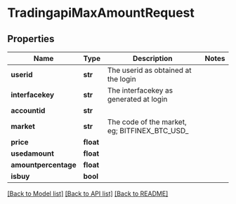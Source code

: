 # TradingapiMaxAmountRequest

## Properties
Name | Type | Description | Notes
------------ | ------------- | ------------- | -------------
**userid** | **str** | The userid as obtained at the login | 
**interfacekey** | **str** | The interfacekey as generated at login | 
**accountid** | **str** |  | 
**market** | **str** | The code of the market, eg; BITFINEX_BTC_USD_ | 
**price** | **float** |  | 
**usedamount** | **float** |  | 
**amountpercentage** | **float** |  | 
**isbuy** | **bool** |  | 

[[Back to Model list]](../README.md#documentation-for-models) [[Back to API list]](../README.md#documentation-for-api-endpoints) [[Back to README]](../README.md)

